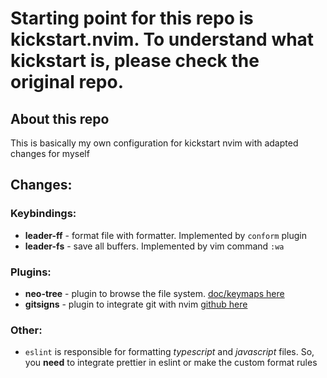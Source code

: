 # Starting point for this repo is kickstart.nvim. To understand what kickstart is, please check the original repo.

## About this repo
This is basically my own configuration for kickstart nvim with adapted changes for myself

## Changes:

### Keybindings:
- **leader-ff** - format file with formatter. Implemented by `conform` plugin
- **leader-fs** - save all buffers. Implemented by vim command `:wa`

### Plugins:
- **neo-tree** - plugin to browse the file system. [doc/keymaps here](https://github.com/nvim-neo-tree/neo-tree.nvim/blob/main/doc/neo-tree.txt)
- **gitsigns** - plugin to integrate git with nvim [github here](https://github.com/lewis6991/gitsigns.nvim)

### Other:
- `eslint` is responsible for formatting *typescript* and *javascript* files. So, you **need** to integrate prettier in eslint or make the custom format rules

